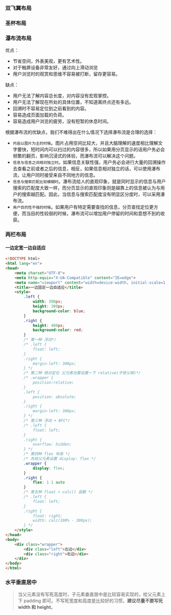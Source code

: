 ### 双飞翼布局

### 圣杯布局

### 瀑布流布局

优点：

- 节省空间，外表美观，更有艺术性。
- 对于触屏设备非常友好，通过向上滑动浏览
- 用户浏览时的观赏和思维不容易被打断，留存更容易。

缺点：

- 用户无法了解内容总长度，对内容没有宏观掌控。
- 用户无法了解现在所处的具体位置，不知道离终点还有多远。
- 回溯时不容易定位到之前看到的内容。
- 容易造成页面加载的负荷。
- 容易造成用户浏览的疲劳，没有短暂的休息时间。

根据瀑布流的优缺点，我们不难得出在什么情况下选择瀑布流是合理的选择：

- `内容以图片为主的时候`。图片占用空间比较大，并且大脑理解的速度相比理解文字要快，短时间内可以扫过的内容很多，所以如果用分页显示的话用户务必会频繁的翻页，影响沉浸式的体验，而瀑布流可以解决这个问题。
- `信息与信息之间相对独立时`。如果信息关联性强，用户务必会进行大量的回溯操作去查看之前或者之后的信息，相反，如果信息相对独立的话，可以使用瀑布流，让用户同时接受来自不同地方的信息。
- `信息与搜索匹配比较模糊时`。瀑布流给人的直观印象，就是同时显示的信息与用户搜索的匹配度大致一样，而分页显示的直观印象则是越靠上的信息被认为与用户的搜索越匹配。因此，当信息与搜索匹配度没有明显区分度时，可以采用瀑布流。
- `用户目的性不强的时候`。如果用户有特定需要查找的信息，分页查找定位更方便，而当目的性较弱的时候，瀑布流可以增加用户停留的时间和意想不到的收获。

### 两栏布局

#### 一边定宽一边自适应

```html
<!DOCTYPE html>
<html lang="en">
<head>
    <meta charset="UTF-8">
    <meta http-equiv="X-UA-Compatible" content="IE=edge">
    <meta name="viewport" content="width=device-width, initial-scale=1.0">
    <title>一边固定一边自适应</title>
    <style>
        .left {
            width: 300px;
            height: 300px;
            background-color: blue;
        }
        .right {
            height: 400px;
            background-color: red;
        }
        /* 第一种 浮动*/
        /* .left {
            float: left;
        }
        .right {
            margin-left: 300px;
        } */
        /* 第二种 绝对定位 父元素也要设置一下 relative(子绝父相)*/
        /* .wrapper {
            position:relative;
        }
        .left {
            position: absolute;
        }
        .right {
            margin-left: 300px;
        } */
        /* 第三种 浮动 + BFC*/
        /* .left {
            float: left;
        }
        .right {
            overflow: hidden;
        } */
        /* 第四种 flex 布局 */
        /* 先给父元素设置 display: flex */
        .wrapper {
            display: flex;
        }
        .right {
            flex: 1 1 auto
        }
        /* 第五种 float + calc() 函数 */
        /* .left {
            float: left;
        }
        .right {
            float: right;
            width: calc(100% - 300px);
        } */
    </style>
</head>
<body>
    <div class="wrapper">
        <div class="left">左边</div>
        <div class="right">右边</div>
    </div>
</body>
</html>
```

### 水平垂直居中

> 当父元素没有写死高度时，子元素垂直居中是比较容易实现的，给父元素上下 padding 即可。不写死宽度和高度是比较好的习惯，**建议尽量不要写死 width 和 height**。